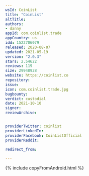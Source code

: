 ```yaml
---
wsId: CoinList
title: "CoinList"
altTitle: 
authors:
- danny
appId: com.coinlist.trade
appCountry: us
idd: 1522706079
released: 2020-08-07
updated: 2021-05-19
version: "2.0.3"
stars: 2.54622
reviews: 119
size: 29948928
website: https://coinlist.co
repository: 
issue: 
icon: com.coinlist.trade.jpg
bugbounty: 
verdict: custodial
date: 2021-10-10
signer: 
reviewArchive:


providerTwitter: coinlist
providerLinkedIn: 
providerFacebook: CoinListOfficial
providerReddit: 

redirect_from:

---
```


{% include copyFromAndroid.html %}
